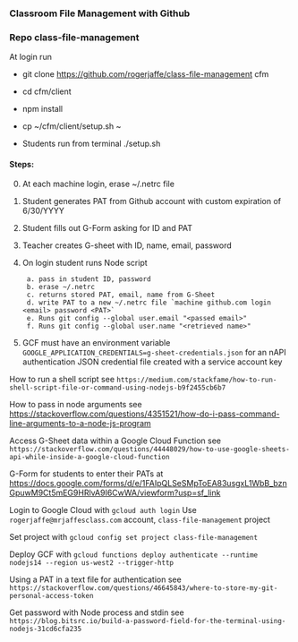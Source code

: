 ### Classroom File Management with Github

### Repo class-file-management

At login run 

* git clone https://github.com/rogerjaffe/class-file-management cfm

* cd cfm/client

* npm install 

* cp ~/cfm/client/setup.sh ~

* Students run from terminal ./setup.sh


#### Steps:

0. At each machine login, erase ~/.netrc file
   
1. Student generates PAT from Github account with custom expiration of 6/30/YYYY 
   
2. Student fills out G-Form asking for ID and PAT 
   
3. Teacher creates G-sheet with ID, name, email, password 
   
4. On login student runs Node script 
   
        a. pass in student ID, password
        b. erase ~/.netrc
        c. returns stored PAT, email, name from G-Sheet
        d. write PAT to a new ~/.netrc file `machine github.com login <email> password <PAT>`
        e. Runs git config --global user.email "<passed email>"
        f. Runs git config --global user.name "<retrieved name>"

5. GCF must have an environment variable `GOOGLE_APPLICATION_CREDENTIALS=g-sheet-credentials.json` for an nAPI authentication JSON credential file created with a service account key  

How to run a shell script see `https://medium.com/stackfame/how-to-run-shell-script-file-or-command-using-nodejs-b9f2455cb6b7`

How to pass in node arguments see https://stackoverflow.com/questions/4351521/how-do-i-pass-command-line-arguments-to-a-node-js-program

Access G-Sheet data within a Google Cloud Function see `https://stackoverflow.com/questions/44448029/how-to-use-google-sheets-api-while-inside-a-google-cloud-function`

G-Form for students to enter their PATs at https://docs.google.com/forms/d/e/1FAIpQLSeSMpToEA83usgxL1WbB_bznGpuwM9Ct5mEG9HRlvA9I6CwWA/viewform?usp=sf_link

Login to Google Cloud with `gcloud auth login`  Use `rogerjaffe@mrjaffesclass.com` account, `class-file-management` project

Set project with `gcloud config set project class-file-management`

Deploy GCF with
`gcloud functions deploy authenticate --runtime nodejs14 --region us-west2 --trigger-http`

Using a PAT in a text file for authentication see `https://stackoverflow.com/questions/46645843/where-to-store-my-git-personal-access-token`

Get password with Node process and stdin see `https://blog.bitsrc.io/build-a-password-field-for-the-terminal-using-nodejs-31cd6cfa235`
